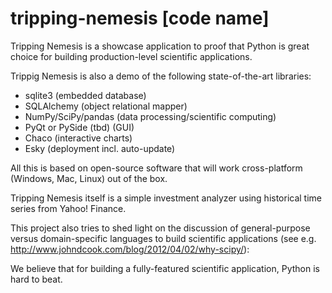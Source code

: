 # tripping-nemesis [code name]

Tripping Nemesis is a showcase application to proof that Python is great choice for building production-level scientific applications.

Trippig Nemesis is also a demo of the following state-of-the-art libraries:

* sqlite3 (embedded database)
* SQLAlchemy (object relational mapper)
* NumPy/SciPy/pandas (data processing/scientific computing)
* PyQt or PySide (tbd) (GUI)
* Chaco (interactive charts)
* Esky (deployment incl. auto-update)

All this is based on open-source software that will work cross-platform (Windows, Mac, Linux) out of the box.

Tripping Nemesis itself is a simple investment analyzer using historical time series from Yahoo! Finance.

This project also tries to shed light on the discussion of general-purpose versus domain-specific languages to build scientific applications (see e.g. http://www.johndcook.com/blog/2012/04/02/why-scipy/):

We believe that for building a fully-featured scientific application, Python is hard to beat.

